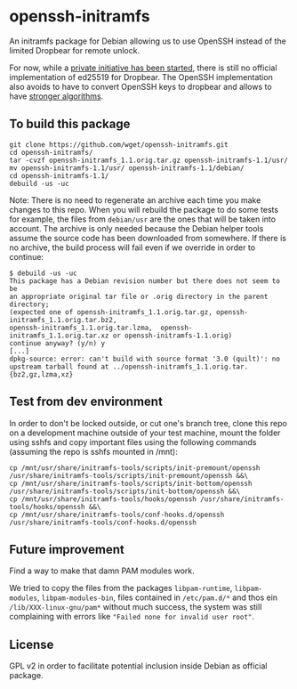 # openssh-initramfs

An initramfs package for Debian allowing us to use OpenSSH instead of the limited Dropbear for remote unlock.

For now, while a [private initiative has been started](https://github.com/pts/pts-dropbear), there is still no official implementation of ed25519 for Dropbear.
The OpenSSH implementation also avoids to have to convert OpenSSH keys to dropbear and allows to have [stronger algorithms](https://stribika.github.io/2015/01/04/secure-secure-shell.html).

## To build this package

```
git clone https://github.com/wget/openssh-initramfs.git
cd openssh-initramfs/
tar -cvzf openssh-initramfs_1.1.orig.tar.gz openssh-initramfs-1.1/usr/
mv openssh-initramfs-1.1/usr/ openssh-initramfs-1.1/debian/
cd openssh-initramfs-1.1/
debuild -us -uc
```

Note: There is no need to regenerate an archive each time you make changes to this repo. When you will rebuild the package to do some tests for example, the files from `debian/usr` are the ones that will be taken into account. The archive is only needed because the Debian helper tools assume the source code has been downloaded from somewhere. If there is no archive, the build process will fail even if we override in order to continue:
```
$ debuild -us -uc
This package has a Debian revision number but there does not seem to be
an appropriate original tar file or .orig directory in the parent directory;
(expected one of openssh-initramfs_1.1.orig.tar.gz, openssh-initramfs_1.1.orig.tar.bz2,
openssh-initramfs_1.1.orig.tar.lzma,  openssh-initramfs_1.1.orig.tar.xz or openssh-initramfs-1.1.orig)
continue anyway? (y/n) y
[...]
dpkg-source: error: can't build with source format '3.0 (quilt)': no upstream tarball found at ../openssh-initramfs_1.1.orig.tar.{bz2,gz,lzma,xz}
```

## Test from dev environment

In order to don't be locked outside, or cut one's branch tree, clone this repo on a development machine outside of your test machine, mount the folder using sshfs and copy important files using the following commands (assuming the repo is sshfs mounted in /mnt):

```
cp /mnt/usr/share/initramfs-tools/scripts/init-premount/openssh /usr/share/initramfs-tools/scripts/init-premount/openssh &&\
cp /mnt/usr/share/initramfs-tools/scripts/init-bottom/openssh /usr/share/initramfs-tools/scripts/init-bottom/openssh &&\
cp /mnt/usr/share/initramfs-tools/hooks/openssh /usr/share/initramfs-tools/hooks/openssh &&\
cp /mnt/usr/share/initramfs-tools/conf-hooks.d/openssh /usr/share/initramfs-tools/conf-hooks.d/openssh
```

## Future improvement

Find a way to make that damn PAM modules work.

We tried to copy the files from the packages `libpam-runtime`, `libpam-modules`, `libpam-modules-bin`, files contained in `/etc/pam.d/*` and thos ein `/lib/XXX-linux-gnu/pam*` without much success, the system was still complaining with errors like `"Failed none for invalid user root"`.

## License

GPL v2 in order to facilitate potential inclusion inside Debian as official package.
